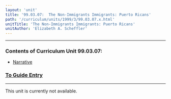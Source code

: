 ```yaml
---
layout: 'unit'
title: '99.03.07:  The Non-Immigrants Immigrants: Puerto Ricans'
path: '/curriculum/units/1999/3/99.03.07.x.html'
unitTitle: 'The Non-Immigrants Immigrants: Puerto Ricans'
unitAuthor: 'Elizabeth A. Scheffler'
---
```


<body>
<hr/>
 <h3>
  Contents of Curriculum Unit 99.03.07:
 </h3>
 <ul>
  <a href="#a">
   <li>
    Narrative
   </li>
  </a>
 </ul>
 <h3>
  <a href="../../../guides/1999/3/99.03.07.x.html">
   To Guide Entry
  </a>
 </h3>
<hr/>
 This unit is currently not available.

</body>
